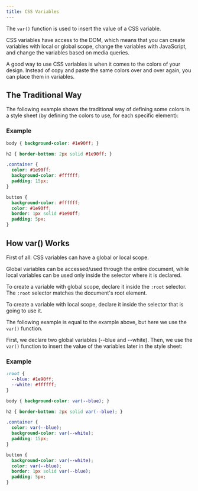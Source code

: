 ```yaml
---
title: CSS Variables
---
```


The `var()` function is used to insert the value of a CSS variable.

CSS variables have access to the DOM, which means that you can create variables with local or global scope, change the variables with JavaScript, and change the variables based on media queries.

A good way to use CSS variables is when it comes to the colors of your design. Instead of copy and paste the same colors over and over again, you can place them in variables.

## The Traditional Way
The following example shows the traditional way of defining some colors in a style sheet (by defining the colors to use, for each specific element):

### Example
```css
body { background-color: #1e90ff; }

h2 { border-bottom: 2px solid #1e90ff; }

.container {
  color: #1e90ff;
  background-color: #ffffff;
  padding: 15px;
}

button {
  background-color: #ffffff;
  color: #1e90ff;
  border: 1px solid #1e90ff;
  padding: 5px;
}
```



## How var() Works
First of all: CSS variables can have a global or local scope.

Global variables can be accessed/used through the entire document, while local variables can be used only inside the selector where it is declared.

To create a variable with global scope, declare it inside the `:root` selector. The `:root` selector matches the document's root element.

To create a variable with local scope, declare it inside the selector that is going to use it.

The following example is equal to the example above, but here we use the `var()` function.

First, we declare two global variables (--blue and --white). Then, we use the `var()` function to insert the value of the variables later in the style sheet:

### Example
```css
:root {
  --blue: #1e90ff;
  --white: #ffffff;
}

body { background-color: var(--blue); }

h2 { border-bottom: 2px solid var(--blue); }

.container {
  color: var(--blue);
  background-color: var(--white);
  padding: 15px;
}

button {
  background-color: var(--white);
  color: var(--blue);
  border: 1px solid var(--blue);
  padding: 5px;
}
```